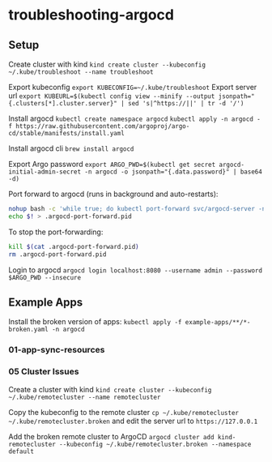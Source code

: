 # troubleshooting-argocd


## Setup
Create cluster with kind `kind create cluster --kubeconfig ~/.kube/troubleshoot --name troubleshoot`

Export kubeconfig `export KUBECONFIG=~/.kube/troubleshoot`
Export server url `export KUBEURL=$(kubectl config view --minify --output jsonpath="{.clusters[*].cluster.server}" | sed 's|^https://||' | tr -d '/')`

Install argocd `kubectl create namespace argocd` `kubectl apply -n argocd -f https://raw.githubusercontent.com/argoproj/argo-cd/stable/manifests/install.yaml`

Install argocd cli `brew install argocd`

Export Argo password `export ARGO_PWD=$(kubectl get secret argocd-initial-admin-secret -n argocd -o jsonpath="{.data.password}" | base64 -d)`

Port forward to argocd (runs in background and auto-restarts):
```bash
nohup bash -c 'while true; do kubectl port-forward svc/argocd-server -n argocd 8080:80; sleep 5; done' > /dev/null 2>&1 &
echo $! > .argocd-port-forward.pid
```

To stop the port-forwarding:
```bash
kill $(cat .argocd-port-forward.pid)
rm .argocd-port-forward.pid
```
Login to argocd `argocd login localhost:8080 --username admin --password $ARGO_PWD --insecure`

## Example Apps
Install the broken version of apps: 
`kubectl apply -f example-apps/**/*-broken.yaml -n argocd`

### 01-app-sync-resources

### 05 Cluster Issues

Create a cluster with kind `kind create cluster --kubeconfig ~/.kube/remotecluster --name remotecluster`

Copy the kubeconfig to the remote cluster `cp ~/.kube/remotecluster ~/.kube/remotecluster.broken` and edit the server url to `https://127.0.0.1`

Add the broken remote cluster to ArgoCD `argocd cluster add kind-remotecluster --kubeconfig ~/.kube/remotecluster.broken --namespace default` 